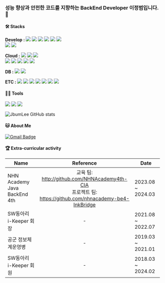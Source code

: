 ### 성능 향상과 안전한 코드를 지향하는 BackEnd Developer 이정범입니다. 👋

#### 🛠️ Stacks

<b>Develop : </b><img src="https://img.shields.io/badge/JAVA-3FE669?style=flat-square&logo=Java&logoColor=green"/> <img src="https://img.shields.io/badge/Spring-6DB33F?style=flat-square&logo=Spring&logoColor=white"/> <img src="https://img.shields.io/badge/Spring Batch-6DB33F?style=flat-square&logo=Spring&logoColor=white"/> <img src="https://img.shields.io/badge/Spring Cloud-6DB33F?style=flat-square&logo=Spring&logoColor=white"/> <img src="https://img.shields.io/badge/Spring Cloud Eureka-6DB33F?style=flat-square&logo=Spring&logoColor=white"/> <img src="https://img.shields.io/badge/Spring Gateway-6DB33F?style=flat-square&logo=Spring&logoColor=white"/>
</br><img src="https://img.shields.io/badge/React.js-2599ED?style=flat-square&logo=react&logoColor=white"/> <img src="https://img.shields.io/badge/BootStrap-05054B?style=flat-square&logo=bootstrap&logoColor=white"/> 

<b>Cloud : </b><img src="https://img.shields.io/badge/Amazon EC2-FF9900?style=flat-square&logo=Amazon EC2&logoColor=white"/> <img src="https://img.shields.io/badge/Amazon S3-569A31?style=flat-square&logo=Amazon S3&logoColor=white"/> <img src="https://img.shields.io/badge/Amazon RDS-527FFF?style=flat-square&logo=Amazon RDS&logoColor=white"/>  
<img src="https://img.shields.io/badge/NHN Cloud Instance-527FFF?style=flat-square&logo=NHN Cloud Instance&logoColor=white"/> <img src="https://img.shields.io/badge/NHN Cloud Object Storage-527FFF?style=flat-square&logo=NHN Cloud Object Storage&logoColor=white"/> <img src="https://img.shields.io/badge/NHN Cloud Floating IP-527FFF?style=flat-square&logo=NHN Cloud Floating IP&logoColor=white"/>  <img src="https://img.shields.io/badge/NHN Cloud Load Balancer-527FFF?style=flat-square&logo=Load Balancer&logoColor=white"/>  <img src="https://img.shields.io/badge/NHN Cloud Secure Key Manager-527FFF?style=flat-square&logo=Secure Key Manager&logoColor=white"/>

<b>DB : </b><img src="https://img.shields.io/badge/MariaDB-003545?style=flat-square&logo=mariadb&logoColor=white"/> <img src="https://img.shields.io/badge/MySQL-4479A1?style=flat-square&logo=mysql&logoColor=white"/>

<b>ETC : </b><img src="https://img.shields.io/badge/Asciidoc-003545?style=flat-square&logo=asciidoctor&logoColor=white"/> <img src="https://img.shields.io/badge/Docker-2496ED?style=flat-square&logo=docker&logoColor=white"/> <img src="https://img.shields.io/badge/SonarQube-CB2029?style=flat-square&logo=sonarqube&logoColor=white"/> <img src="https://img.shields.io/badge/Git-F05032?style=flat-square&logo=git&logoColor=white"/> <img src="https://img.shields.io/badge/GitHub Actions-2088FF?style=flat-square&logo=githubactions&logoColor=white"/> <img src="https://img.shields.io/badge/Swagger-76B83F?style=flat-square&logo=swagger&logoColor=white"/> <img src="https://img.shields.io/badge/Spring Rest Docs-6DB33F?style=flat-square&logo=readthedocs&logoColor=white"/>



#### 💪🏼 Tools 

<img src="https://img.shields.io/badge/IntelliJ-000000?style=flat-square&logo=intellijidea&logoColor=white"/> <img src="https://img.shields.io/badge/Postman-FF6C37?style=flat-square&logo=postman&logoColor=white"/> <img src="https://img.shields.io/badge/DBeaver-E40046?style=flat-square&logo=dbeaver&logoColor=white"/>


![JbumLee GitHub stats](https://github-readme-stats.vercel.app/api?username=JBumLee&show_icons=true&theme=radical)


#### 🐱 About Me

[![Gmail Badge](https://img.shields.io/badge/Gmail-d14836?style=flat-square&logo=Gmail&logoColor=white&link=mailto:jungbum05114@gmail.com)](jungbum05114@gmail.com)

#### 🏆 Extra-curricular activity
|Name|Reference|Date|
|------|:---:|---|
|NHN Academy Java BackEnd 4th|교육 팀:  http://github.com/NHNAcademy4th-CIA <br>프로젝트 팀:  https://github.com/nhnacademy-be4-InkBridge|2023.08 ~ 2024.03|
|SW동아리 i-Keeper 회장|-|2021.08 ~ 2022.07|
|공군 정보체계운영병|-|2019.03 ~ 2021.01|
|SW동아리 i-Keeper 회원|-|2018.03 ~ 2024.02|
